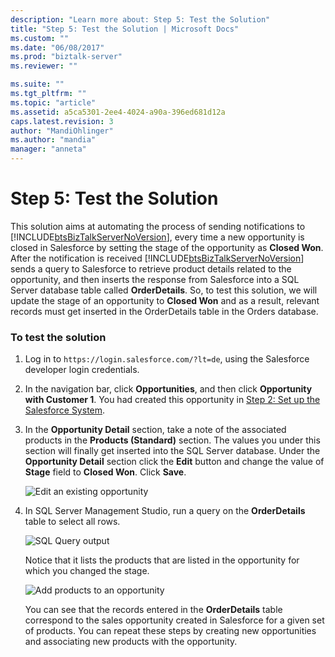 ```yaml
---
description: "Learn more about: Step 5: Test the Solution"
title: "Step 5: Test the Solution | Microsoft Docs"
ms.custom: ""
ms.date: "06/08/2017"
ms.prod: "biztalk-server"
ms.reviewer: ""

ms.suite: ""
ms.tgt_pltfrm: ""
ms.topic: "article"
ms.assetid: a5ca5301-2ee4-4024-a90a-396ed681d12a
caps.latest.revision: 3
author: "MandiOhlinger"
ms.author: "mandia"
manager: "anneta"
---
```

# Step 5: Test the Solution
This solution aims at automating the process of sending notifications to [!INCLUDE[btsBizTalkServerNoVersion](../includes/btsbiztalkservernoversion-md.md)], every time a new opportunity is closed in Salesforce by setting the stage of the opportunity as **Closed Won**. After the notification is received [!INCLUDE[btsBizTalkServerNoVersion](../includes/btsbiztalkservernoversion-md.md)] sends a query to Salesforce to retrieve product details related to the opportunity, and then inserts the response from Salesforce into a SQL Server database table called **OrderDetails**. So, to test this solution, we will update the stage of an opportunity to **Closed Won** and as a result, relevant records must get inserted in the OrderDetails table in the Orders database.  
  
### To test the solution  
  
1. Log in to `https://login.salesforce.com/?lt=de`, using the Salesforce developer login credentials.  
  
2. In the navigation bar, click **Opportunities**, and then click **Opportunity with Customer 1**. You had created this opportunity in [Step 2: Set up the Salesforce System](../core/step-2-set-up-the-salesforce-system.md).  
  
3. In the **Opportunity Detail** section, take a note of the associated products in the **Products (Standard)** section. The values you under this section will finally get inserted into the SQL Server database. Under the **Opportunity Detail** section click the **Edit** button and change the value of **Stage** field to **Closed Won**. Click **Save**.  
  
    ![Edit an existing opportunity](../core/media/bts-sf-edit-opp.jpg "BTS_SF_Edit_Opp")  
  
4. In SQL Server Management Studio, run a query on the **OrderDetails** table to select all rows.  
  
    ![SQL Query output](../core/media/bts-sf-sql-query.jpg "BTS_SF_SQL_Query")  
  
    Notice that it lists the products that are listed in the opportunity for which you changed the stage.  
  
    ![Add products to an opportunity](../core/media/bts-sf-add-product.gif "BTS_SF_Add_Product")  
  
   You can see that the records entered in the **OrderDetails** table correspond to the sales opportunity created in Salesforce for a given set of products. You can repeat these steps by creating new opportunities and associating new products with the opportunity.
